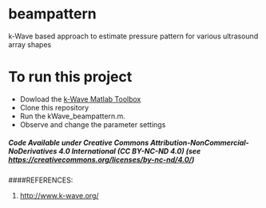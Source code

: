 # beampattern
k-Wave based approach to estimate pressure pattern for various ultrasound array shapes

# To run this project

- Dowload the [k-Wave Matlab Toolbox](http://www.k-wave.org/)
- Clone this repository
- Run the kWave_beampattern.m.
- Observe and change the parameter settings
  
##### Code Available under Creative Commons Attribution-NonCommercial-NoDerivatives 4.0 International (CC BY-NC-ND 4.0) (see https://creativecommons.org/licenses/by-nc-nd/4.0/)

####REFERENCES:
1. http://www.k-wave.org/ 
